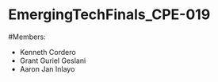 # EmergingTechFinals_CPE-019

#Members:
<ul>
<li>Kenneth Cordero
<li>Grant Guriel Geslani
<li>Aaron Jan Inlayo
</ul>
